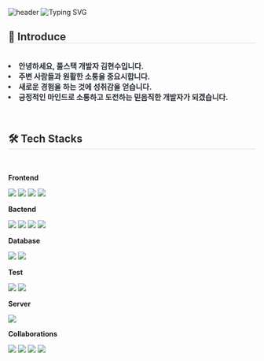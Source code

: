 ![header](https://capsule-render.vercel.app/api?type=waving&color=6994CDEE&text=&animation=&height=80)
![Typing SVG](https://readme-typing-svg.demolab.com?font=Alkatra&weight=500&size=45&duration=3500&pause=3&color=6994CDEE&center=false&vCenter=false&multiline=true&repeat=true&width=1000&height=100&lines=Welcome+to+hyunsu's+GitHub!👋)
    <div style="text-align: left;"> 
     <h2 style="border-bottom: 1px solid #d8dee4; color: #282d33;"> 🙂 Introduce </h2>  
     <div style="font-weight: 700; font-size: 15px; text-align: left; color: #282d33;">
      <li> 안녕하세요, 풀스택 개발자 김현수입니다.</li>
      <li> 주변 사람들과 원활한 소통을 중요시합니다.</li>
      <li> 새로운 경험을 하는 것에 성취감을 얻습니다.</li>
      <li> 긍정적인 마인드로 소통하고 도전하는 믿음직한 개발자가 되겠습니다.
     </div> 
    </div>


<br />
    <div style="text-align: left;">
     <h2 style="border-bottom: 1px solid #d8dee4; color: #282d33;"> 🛠️ Tech Stacks </h2> <br> 
     <div style="margin: ; text-align: left;" "text-align: left;">
      <p><strong>Frontend</strong></p>
      <img src="https://img.shields.io/badge/HTML5-E34F26?style=for-the-badge&logo=HTML5&logoColor=white">
      <img src="https://img.shields.io/badge/CSS3-1572B6?style=for-the-badge&logo=CSS3&logoColor=white">
      <img src="https://img.shields.io/badge/Javascript-F7DF1E?style=for-the-badge&logo=Javascript&logoColor=white">
      <img src="https://img.shields.io/badge/React-61DAFB?style=for-the-badge&logo=React&logoColor=white">
      <p><strong>Bactend</strong></p>
      <img src="https://img.shields.io/badge/Java-007396?style=for-the-badge&logo=Java&logoColor=white">
      <img src="https://img.shields.io/badge/Spring Boot-6DB33F?style=for-the-badge&logo=Spring Boot&logoColor=white">
      <img src="https://img.shields.io/badge/Python-3776AB?style=for-the-badge&logo=Python&logoColor=white">
      <img src="https://img.shields.io/badge/Flask-000000?style=for-the-badge&logo=Flask&logoColor=white">
      <p><strong>Database</strong></p>
      <img src="https://img.shields.io/badge/Elasticsearch-005571?style=for-the-badge&logo=Elasticsearch&logoColor=white">
      <img src="https://img.shields.io/badge/MySQL-4479A1?style=for-the-badge&logo=MySQL&logoColor=white">
      <p><strong>Test</strong></p>
      <img src="https://img.shields.io/badge/Postman-232F3E?style=for-the-badge&logo=Postman&logoColor=white">
      <img src="https://img.shields.io/badge/Swagger-232F3E?style=for-the-badge&logo=Swagger&logoColor=white">
      <p><strong>Server</strong></p>
      <img src="https://img.shields.io/badge/Amazon AWS-232F3E?style=for-the-badge&logo=Amazon AWS&logoColor=white">
      <p><strong>Collaborations</strong></p>
      <img src="https://img.shields.io/badge/Notion-000000?style=for-the-badge&logo=Notion&logoColor=white">
      <img src="https://img.shields.io/badge/Github-181717?style=for-the-badge&logo=Github&logoColor=white">
      <img src="https://img.shields.io/badge/Firebase-FFCA28?style=for-the-badge&logo=Firebase&logoColor=white">
      <img src="https://img.shields.io/badge/Figma-F24E1E?style=for-the-badge&logo=Figma&logoColor=white">
     </div>
    </div>
